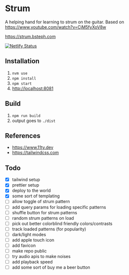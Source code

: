 # Strum

A helping hand for learning to strum on the guitar. Based on <https://www.youtube.com/watch?v=CjM5fyXoV8w>

<https://strum.bsteph.com>

[![Netlify Status](https://api.netlify.com/api/v1/badges/cecf8501-8458-495e-a9d6-75211e041e71/deploy-status)](https://app.netlify.com/sites/fervent-leakey-947339/deploys)

## Installation

1. `nvm use`
2. `npm install`
3. `npm start`
4. <http://localhost:8081>

## Build

1. `npm run build`
2. output goes to `./dist`

## References

- <https://www.11ty.dev>
- <https://tailwindcss.com>

## Todo

- [x] tailwind setup
- [x] prettier setup
- [x] deploy to the world
- [x] some sort of templating
- [ ] allow toggle of strum pattern
- [ ] add query params for loading specific patterns
- [ ] shuffle button for strum patterns
- [ ] random strum patterns on load
- [ ] pick out better colorblind friendly colors/contrasts
- [ ] track loaded patterns (for popularity)
- [ ] dark/light modes
- [ ] add apple touch icon
- [ ] add favicon
- [ ] make repo public
- [ ] try audio apis to make noises
- [ ] add playback speed
- [ ] add some sort of buy me a beer button
